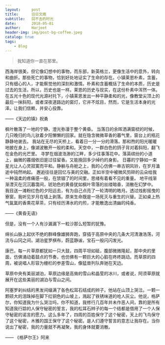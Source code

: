 ```yaml
---
layout:     post
title:      旧日文摘
subtitle:   回不去的时光
date:       2018-05-01
author:     Harjeet
header-img: img/post-bg-coffee.jpeg
catalog: true
tags:
	- Blog
---
```


> 我知道你一直在那里。

西海岸很美，但它像幻想中的事物，而东部，新英格兰，更像生活中的意外，转向和曲折。那些死亡的事物，恰到好处地证实了生命的存在。小镇莱恩朴素，含蓄，只有细心的人，才能察觉他的深刻和激情。朴素和含蓄概括了生命的本质，历史是过去的生活，所以，历史也是一样。莱恩的历史与现实，在这份朴素中浑然一体。在五光十色的现代光源衬托下，小镇莱恩发出一种平静柔和的光，像教堂尖顶上的最后一抹斜阳，或者深夜道路边的窗灯，它并不炫目，然而，它是生活本身的光泽。让我们信赖，并安心投靠。
   
——《天边的镇》祝勇

枫叶散落了一地的宁静，澄光弥漫于整个黄昏。
当落日的余晖洒满窗棂的时候，几只晚归的鸟儿驮着夕阳懒懒的回家。就在隐含微微草香的暮气里，窗台上的瓶花静静地谢去。
我站在无尽的天桥上，看着日一分一分的滑落。那和煦的阳光暖暖地披在身上，像湖波散开一般的柔和。天空中，一群白色的鸽子背对着斜阳，翻飞在金色的光芒里。
寻梦在烟波浩渺的江畔，多少往事落花中。落英缤纷的小道上，幽微的暮烟依旧是过往留香。又能挽回多少绰约的身影。
日暮的宁静如一束星光让人心灵寂寞而平和。静躺与舟舱之上，我的心仿佛一串古铜风铃，在岁月溘逝中钝然响起。
邂逅往往是回忆与美的交融。正如半空中被微风剪碎的云朵给我一种温柔的疼痛感一般，在禁锢了的时间里，思绪有着看不见的重量。
地平线渐渐湮灭在沉沉暮霭间，琥珀色的黄昏犹如枫叶零落的丝缕暗香，消散在幻梦中。
我目送一滩粉红色的夕阳远去，有为自己点亮了一轮清明的皓月。透过烛影摇曳的寮窗，我听见岁月在墙上剥落。原来生命既是一场死灭与重生的兴替。正如桌上热气氤氲的香熏花草茶，只有经历沸水的灼煎，才能散逸出清幽的纯香。

——《黄昏无语》

但是，没有一个人有沙漏漏下一粒沙那么短暂的犹豫。

绵长山脉上起伏不绝的群峰像雄狮奔跑，穿插于高原中央的几条大河清澈浩荡，河流与山冈之间，湖泊星罗棋布，蔚蓝静谧，宝石一般闪闪发光。

康巴，每一片草原都犹如一只大鼓，四周平坦如砥，腹部微微隆起，那中央的里面，仿佛涌动着鼓点的节奏，也仿佛有一颗巨大的心脏在咚咚跳动。而草原的四周，被说唱人形容为栅栏的参差雪山，像猛兽列队奔驰在天边。

草原中央有美丽湖泊，草原边缘是高耸的雪山和晶莹的冰川，或者说，阿须草原就展开在这些美丽的湖泊与雪山之间。

阿塞罗刹纠结的黑发间缀满了各色松耳石结成的辫子。他站在山顶上哭泣。一颗一颗硕大的泪珠掉在脚下红铜色的山坡上，溅起了铁锈味道的呛人灰尘。他说，格萨尔，你知道我为什么哭泣吗，你不知道，我修行几百年并未作恶人间，靠的是所有知道我行踪的人保守秘密的誓言，我的松耳石辫子的每一个结都是借用了一个人保守秘密的诺言的愿力。这么多年了，四周的百姓保守了这个秘密，天上的飞鸟保守了这个秘密，木雅的国王保守了这个秘密。是人们遵守誓言的意志让我存在。当你说出了秘密，我的力量就不再凝聚，我的身体就要消散。

—— 《格萨尔王》阿来
